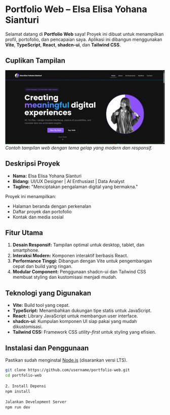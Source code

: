 # Portfolio Web – Elsa Elisa Yohana Sianturi

Selamat datang di **Portfolio Web** saya! Proyek ini dibuat untuk menampilkan profil, portofolio, dan pencapaian saya. Aplikasi ini dibangun menggunakan **Vite**, **TypeScript**, **React**, **shadcn-ui**, dan **Tailwind CSS**.

## Cuplikan Tampilan

![Screenshot Portfolio](/public/webportofolio.png)  
*Contoh tampilan web dengan tema gelap yang modern dan responsif.*

## Deskripsi Proyek

- **Nama:** Elsa Elisa Yohana Sianturi
- **Bidang:** UI/UX Designer | AI Enthusiast | Data Analyst  
- **Tagline:** "Menciptakan pengalaman digital yang bermakna."

Proyek ini menampilkan:
- Halaman beranda dengan perkenalan
- Daftar proyek dan portofolio
- Kontak dan media sosial

## Fitur Utama

1. **Desain Responsif:** Tampilan optimal untuk desktop, tablet, dan smartphone.  
2. **Interaksi Modern:** Komponen interaktif berbasis React.  
3. **Performance Tinggi:** Dibangun dengan Vite untuk pengembangan cepat dan build yang ringan.  
4. **Modular Component:** Penggunaan shadcn-ui dan Tailwind CSS membuat styling dan kustomisasi menjadi mudah.

## Teknologi yang Digunakan

- **Vite:** Build tool yang cepat.
- **TypeScript:** Menambahkan dukungan tipe statis untuk JavaScript.
- **React:** Library JavaScript untuk membangun user interface.
- **shadcn-ui:** Kumpulan komponen UI siap pakai yang mudah dikustomisasi.
- **Tailwind CSS:** Framework CSS _utility-first_ untuk styling yang efisien.

## Instalasi dan Penggunaan

Pastikan  sudah menginstal [Node.js](https://nodejs.org/) (disarankan versi LTS).

```bash
git clone https://github.com/username/portfolio-web.git
cd portfolio-web

2. Install Depensi
npm install

Jalankan Development Server
npm run dev


